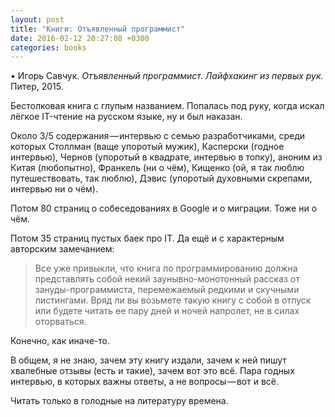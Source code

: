 ```yaml
---
layout: post
title: "Книги: Отъявленный программист"
date: 2016-02-12 20:27:08 +0300
categories: books
---
```

• Игорь Савчук. *Отъявленный программист. Лайфхакинг из первых рук.* Питер, 2015.

Бестолковая книга с глупым названием. Попалась под руку, когда искал лёгкое IT-чтение на русском языке, ну и был наказан.

Около 3/5 содержания — интервью с семью разработчиками, среди которых Столлман (ваще упоротый мужик), Касперски (годное интервью), Чернов (упоротый в квадрате, интервью в топку), аноним из Китая (любопытно), Франкель (ни о чём), Кищенко (ой, я так люблю путешествовать, так люблю), Дэвис (упоротый духовными скрепами, интервью ни о чём).

Потом 80 страниц о собеседованиях в Google и о миграции. Тоже ни о чём.

Потом 35 страниц пустых баек про IT. Да ещё и с характерным авторским замечанием:
> Все уже привыкли, что книга по программированию должна представлять собой некий заунывно-монотонный рассказ от зануды-программиста, перемежаемый редкими и скучными листингами. Вряд ли вы возьмете такую книгу с собой в отпуск или будете читать ее пару дней и ночей напролет, не в силах оторваться.

Конечно, как иначе-то.

В общем, я не знаю, зачем эту книгу издали, зачем к ней пишут хвалебные отзывы (есть и такие), зачем вот это всё. Пара годных интервью, в которых важны ответы, а не вопросы — вот и всё.

Читать только в голодные на литературу времена.
